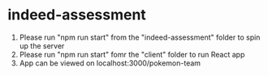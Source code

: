 # indeed-assessment

1. Please run "npm run start" from the "indeed-assessment" folder to spin up the server
2. Please run "npm run start" fomr the "client" folder to run React app
3. App can be viewed on localhost:3000/pokemon-team
